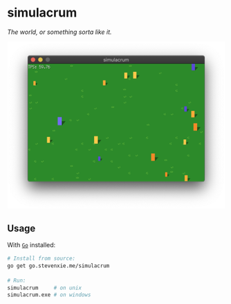 # simulacrum

_The world, or something sorta like it._

<p align="center">
  <img src="./doc/screenshot.png" width="520px">
</p>

## Usage

With [`Go`](https://golang.org) installed:

```bash
# Install from source:
go get go.stevenxie.me/simulacrum

# Run:
simulacrum     # on unix
simulacrum.exe # on windows
```
